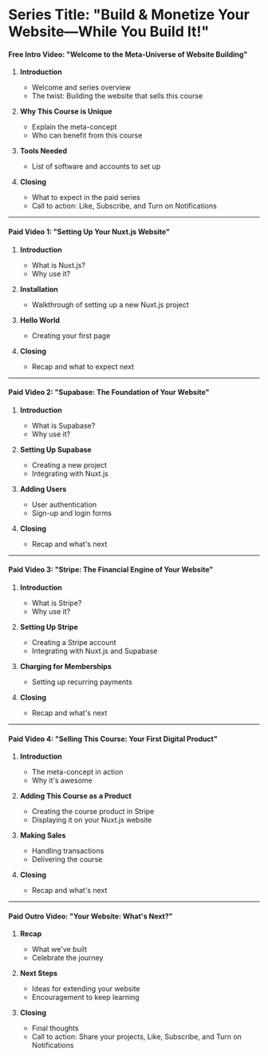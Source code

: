 # Series Title: "Build & Monetize Your Website—While You Build It!"

#### Free Intro Video: "Welcome to the Meta-Universe of Website Building"

1. **Introduction**
    
    - Welcome and series overview
    - The twist: Building the website that sells this course
2. **Why This Course is Unique**
    
    - Explain the meta-concept
    - Who can benefit from this course
3. **Tools Needed**
    
    - List of software and accounts to set up
4. **Closing**
    
    - What to expect in the paid series
    - Call to action: Like, Subscribe, and Turn on Notifications

---

#### Paid Video 1: "Setting Up Your Nuxt.js Website"

1. **Introduction**
    
    - What is Nuxt.js?
    - Why use it?
2. **Installation**
    
    - Walkthrough of setting up a new Nuxt.js project
3. **Hello World**
    
    - Creating your first page
4. **Closing**
    
    - Recap and what to expect next

---

#### Paid Video 2: "Supabase: The Foundation of Your Website"

1. **Introduction**
    
    - What is Supabase?
    - Why use it?
2. **Setting Up Supabase**
    
    - Creating a new project
    - Integrating with Nuxt.js
3. **Adding Users**
    
    - User authentication
    - Sign-up and login forms
4. **Closing**
    
    - Recap and what's next

---

#### Paid Video 3: "Stripe: The Financial Engine of Your Website"

1. **Introduction**
    
    - What is Stripe?
    - Why use it?
2. **Setting Up Stripe**
    
    - Creating a Stripe account
    - Integrating with Nuxt.js and Supabase
3. **Charging for Memberships**
    
    - Setting up recurring payments
4. **Closing**
    
    - Recap and what's next

---

#### Paid Video 4: "Selling This Course: Your First Digital Product"

1. **Introduction**
    
    - The meta-concept in action
    - Why it's awesome
2. **Adding This Course as a Product**
    
    - Creating the course product in Stripe
    - Displaying it on your Nuxt.js website
3. **Making Sales**
    
    - Handling transactions
    - Delivering the course
4. **Closing**
    
    - Recap and what's next

---

#### Paid Outro Video: "Your Website: What's Next?"

1. **Recap**
    
    - What we've built
    - Celebrate the journey
2. **Next Steps**
    
    - Ideas for extending your website
    - Encouragement to keep learning
3. **Closing**
    
    - Final thoughts
    - Call to action: Share your projects, Like, Subscribe, and Turn on Notifications